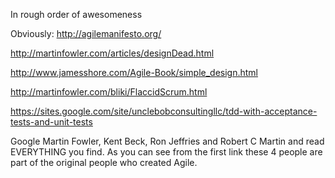 In rough order of awesomeness

Obviously: http://agilemanifesto.org/

http://martinfowler.com/articles/designDead.html

http://www.jamesshore.com/Agile-Book/simple_design.html

http://martinfowler.com/bliki/FlaccidScrum.html

https://sites.google.com/site/unclebobconsultingllc/tdd-with-acceptance-tests-and-unit-tests

Google Martin Fowler, Kent Beck, Ron Jeffries and Robert C Martin and read EVERYTHING you find.  As you can see from the first link these 4 people are part of the original people who created Agile.
